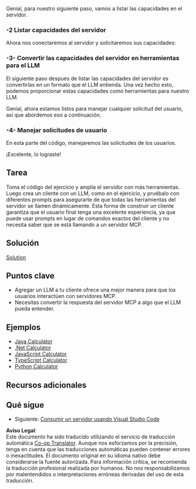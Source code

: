 <!--
CO_OP_TRANSLATOR_METADATA:
{
  "original_hash": "9d80e2a99a9aea8d8226253e6baf4c8c",
  "translation_date": "2025-06-06T17:54:15+00:00",
  "source_file": "03-GettingStarted/03-llm-client/README.md",
  "language_code": "es"
}
-->
Genial, para nuestro siguiente paso, vamos a listar las capacidades en el servidor.

### -2 Listar capacidades del servidor

Ahora nos conectaremos al servidor y solicitaremos sus capacidades:

### -3- Convertir las capacidades del servidor en herramientas para el LLM

El siguiente paso después de listar las capacidades del servidor es convertirlas en un formato que el LLM entienda. Una vez hecho esto, podemos proporcionar estas capacidades como herramientas para nuestro LLM.

Genial, ahora estamos listos para manejar cualquier solicitud del usuario, así que abordemos eso a continuación.

### -4- Manejar solicitudes de usuario

En esta parte del código, manejaremos las solicitudes de los usuarios.

¡Excelente, lo lograste!

## Tarea

Toma el código del ejercicio y amplía el servidor con más herramientas. Luego crea un cliente con un LLM, como en el ejercicio, y pruébalo con diferentes prompts para asegurarte de que todas las herramientas del servidor se llamen dinámicamente. Esta forma de construir un cliente garantiza que el usuario final tenga una excelente experiencia, ya que puede usar prompts en lugar de comandos exactos del cliente y no necesita saber que se está llamando a un servidor MCP.

## Solución

[Solution](/03-GettingStarted/03-llm-client/solution/README.md)

## Puntos clave

- Agregar un LLM a tu cliente ofrece una mejor manera para que los usuarios interactúen con servidores MCP.
- Necesitas convertir la respuesta del servidor MCP a algo que el LLM pueda entender.

## Ejemplos

- [Java Calculator](../samples/java/calculator/README.md)
- [.Net Calculator](../../../../03-GettingStarted/samples/csharp)
- [JavaScript Calculator](../samples/javascript/README.md)
- [TypeScript Calculator](../samples/typescript/README.md)
- [Python Calculator](../../../../03-GettingStarted/samples/python)

## Recursos adicionales

## Qué sigue

- Siguiente: [Consumir un servidor usando Visual Studio Code](/03-GettingStarted/04-vscode/README.md)

**Aviso Legal**:  
Este documento ha sido traducido utilizando el servicio de traducción automática [Co-op Translator](https://github.com/Azure/co-op-translator). Aunque nos esforzamos por la precisión, tenga en cuenta que las traducciones automáticas pueden contener errores o inexactitudes. El documento original en su idioma nativo debe considerarse la fuente autorizada. Para información crítica, se recomienda la traducción profesional realizada por humanos. No nos responsabilizamos por malentendidos o interpretaciones erróneas derivadas del uso de esta traducción.